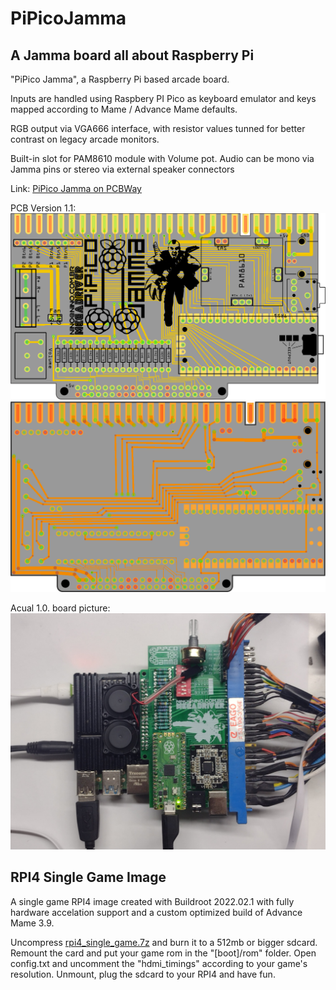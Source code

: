 # PiPicoJamma
## A Jamma board all about Raspberry Pi  
  
"PiPico Jamma", a Raspberry Pi based arcade board.  
  
Inputs are handled using Raspbery PI Pico as keyboard emulator and keys mapped according to Mame / Advance Mame defaults.  
  
RGB output via VGA666 interface, with resistor values tunned for better contrast on legacy arcade monitors.  
  
Built-in slot for PAM8610 module with Volume pot. Audio can be mono via Jamma pins or stereo via external speaker connectors  
  
Link: [PiPico Jamma on PCBWay](https://www.pcbway.com/project/shareproject/PiPico_Jamma_d2a98783.html)
  
PCB Version 1.1:  
![PiPicoJamma 1.1 Front](https://github.com/ninomegadriver/PiPicoJamma/raw/main/PiPicoJamma_pcb-front.png)
![PiPicoJamma 1.1 Back](https://github.com/ninomegadriver/PiPicoJamma/raw/main/PiPicoJamma_pcb-back.png)
  
  
Acual 1.0. board picture:  
![PiPicoJamma 1.0 Actual picture](https://github.com/ninomegadriver/PiPicoJamma/raw/main/PiPicoJamma_pcb-1.0.jpg)  
  
  
## RPI4 Single Game Image  
  
A single game RPI4 image created with Buildroot 2022.02.1 with fully hardware accelation support and a custom optimized build of Advance Mame 3.9.  
  
Uncompress [rpi4_single_game.7z](https://github.com/ninomegadriver/PiPicoJamma/raw/main/rpi4_single_game.7z) and burn it to a 512mb or bigger sdcard. Remount the card and put your game rom in the "[boot]/rom" folder. Open config.txt and uncomment the "hdmi_timings" according to your game's resolution. Unmount, plug the sdcard to your RPI4 and have fun.  
  
  

